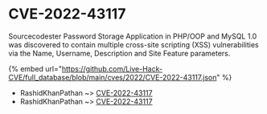 # CVE-2022-43117

Sourcecodester Password Storage Application in PHP/OOP and MySQL 1.0 was discovered to contain multiple cross-site scripting (XSS) vulnerabilities via the Name, Username, Description and Site Feature parameters.

{% embed url="https://github.com/Live-Hack-CVE/full_database/blob/main/cves/2022/CVE-2022-43117.json" %}


* RashidKhanPathan ~> [CVE-2022-43117](https://www.alice-snow.ru/2022/database/cve-2022-43117/cve-2022-43117-rashidkhanpathan)
* RashidKhanPathan ~> [CVE-2022-43117](https://www.alice-snow.ru/2022/database/cve-2022-43117/cve-2022-43117-rashidkhanpathan)